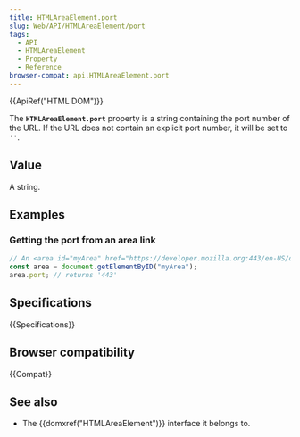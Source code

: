 ```yaml
---
title: HTMLAreaElement.port
slug: Web/API/HTMLAreaElement/port
tags:
  - API
  - HTMLAreaElement
  - Property
  - Reference
browser-compat: api.HTMLAreaElement.port
---
```

{{ApiRef("HTML DOM")}}

The **`HTMLAreaElement.port`** property is a
string containing the port number of the URL. If the URL does not
contain an explicit port number, it will be set to `''`.

## Value

A string.

## Examples

### Getting the port from an area link

```js
// An <area id="myArea" href="https://developer.mozilla.org:443/en-US/docs/HTMLAreaElement"> element is in the document
const area = document.getElementByID("myArea");
area.port; // returns '443'
```

## Specifications

{{Specifications}}

## Browser compatibility

{{Compat}}

## See also

- The {{domxref("HTMLAreaElement")}} interface it belongs to.
